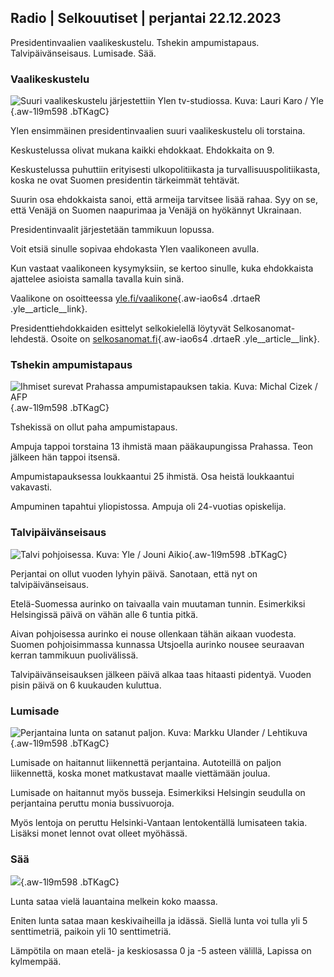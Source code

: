 ## Radio \| Selkouutiset \| perjantai 22.12.2023

Presidentinvaalien vaalikeskustelu. Tshekin ampumistapaus. Talvipäivänseisaus. Lumisade. Sää.

### Vaalikeskustelu

![Suuri vaalikeskustelu järjestettiin Ylen tv-studiossa. Kuva: Lauri Karo / Yle](https://images.cdn.yle.fi/image/upload/c_crop,h_3078,w_5472,x_0,y_334/ar_1.7777777777777777,c_fill,g_faces,h_675,w_1200/dpr_1.0/q_auto:eco/f_auto/fl_lossy/v1703197601/39-12196056584b9768b285){.aw-1l9m598 .bTKagC}

Ylen ensimmäinen presidentinvaalien suuri vaalikeskustelu oli torstaina.

Keskustelussa olivat mukana kaikki ehdokkaat. Ehdokkaita on 9.

Keskustelussa puhuttiin erityisesti ulkopolitiikasta ja turvallisuuspolitiikasta, koska ne ovat Suomen presidentin tärkeimmät tehtävät.

Suurin osa ehdokkaista sanoi, että armeija tarvitsee lisää rahaa. Syy on se, että Venäjä on Suomen naapurimaa ja Venäjä on hyökännyt Ukrainaan.

Presidentinvaalit järjestetään tammikuun lopussa.

Voit etsiä sinulle sopivaa ehdokasta Ylen vaalikoneen avulla.

Kun vastaat vaalikoneen kysymyksiin, se kertoo sinulle, kuka ehdokkaista ajattelee asioista samalla tavalla kuin sinä.

Vaalikone on osoitteessa [yle.fi/vaalikone](https://vaalit.yle.fi/vaalikone/presidentinvaali2024){.aw-iao6s4 .drtaeR .yle__article__link}.

Presidenttiehdokkaiden esittelyt selkokielellä löytyvät Selkosanomat-lehdestä. Osoite on [selkosanomat.fi](https://selkosanomat.fi/){.aw-iao6s4 .drtaeR .yle__article__link}.

### Tshekin ampumistapaus

![Ihmiset surevat Prahassa ampumistapauksen takia. Kuva: Michal Cizek / AFP](https://images.cdn.yle.fi/image/upload/c_crop,h_2880,w_5120,x_0,y_174/ar_1.7777777777777777,c_fill,g_faces,h_675,w_1200/dpr_1.0/q_auto:eco/f_auto/fl_lossy/v1703251121/39-121991865858c42626c0){.aw-1l9m598 .bTKagC}

Tshekissä on ollut paha ampumistapaus.

Ampuja tappoi torstaina 13 ihmistä maan pääkaupungissa Prahassa. Teon jälkeen hän tappoi itsensä.

Ampumistapauksessa loukkaantui 25 ihmistä. Osa heistä loukkaantui vakavasti.

Ampuminen tapahtui yliopistossa. Ampuja oli 24-vuotias opiskelija.

### Talvipäivänseisaus

![Talvi pohjoisessa. Kuva: Yle / Jouni Aikio](https://images.cdn.yle.fi/image/upload/c_crop,h_2929,w_5208,x_0,y_0/ar_1.7777777777777777,c_fill,g_faces,h_675,w_1200/dpr_1.0/q_auto:eco/f_auto/fl_lossy/v1513864300/39-4524175a3bbb971b81b){.aw-1l9m598 .bTKagC}

Perjantai on ollut vuoden lyhyin päivä. Sanotaan, että nyt on talvipäivänseisaus.

Etelä-Suomessa aurinko on taivaalla vain muutaman tunnin. Esimerkiksi Helsingissä päivä on vähän alle 6 tuntia pitkä.

Aivan pohjoisessa aurinko ei nouse ollenkaan tähän aikaan vuodesta. Suomen pohjoisimmassa kunnassa Utsjoella aurinko nousee seuraavan kerran tammikuun puolivälissä.

Talvipäivänseisauksen jälkeen päivä alkaa taas hitaasti pidentyä. Vuoden pisin päivä on 6 kuukauden kuluttua.

### Lumisade

![Perjantaina lunta on satanut paljon. Kuva: Markku Ulander / Lehtikuva](https://images.cdn.yle.fi/image/upload/c_crop,h_2880,w_5120,x_0,y_533/ar_1.7777777777777777,c_fill,g_faces,h_675,w_1200/dpr_1.0/q_auto:eco/f_auto/fl_lossy/v1703235015/39-121971165854d36daaf9){.aw-1l9m598 .bTKagC}

Lumisade on haitannut liikennettä perjantaina. Autoteillä on paljon liikennettä, koska monet matkustavat maalle viettämään joulua.

Lumisade on haitannut myös busseja. Esimerkiksi Helsingin seudulla on perjantaina peruttu monia bussivuoroja.

Myös lentoja on peruttu Helsinki-Vantaan lentokentällä lumisateen takia. Lisäksi monet lennot ovat olleet myöhässä.

### Sää

![](https://images.cdn.yle.fi/image/upload/c_crop,h_1080,w_1919,x_0,y_0/ar_1.7777777777777777,c_fill,g_faces,h_675,w_1200/dpr_1.0/q_auto:eco/f_auto/fl_lossy/v1703261684/39-12200016585b5d12cf7d){.aw-1l9m598 .bTKagC}

Lunta sataa vielä lauantaina melkein koko maassa.

Eniten lunta sataa maan keskivaiheilla ja idässä. Siellä lunta voi tulla yli 5 senttimetriä, paikoin yli 10 senttimetriä.

Lämpötila on maan etelä- ja keskiosassa 0 ja -5 asteen välillä, Lapissa on kylmempää.
